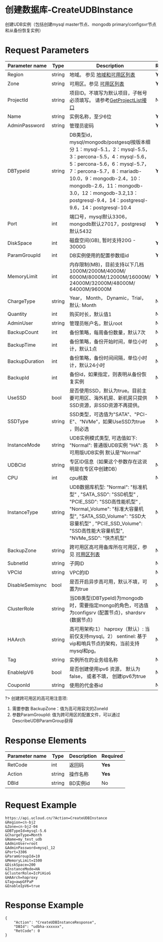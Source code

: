 # 创建数据库-CreateUDBInstance

创建UDB实例（包括创建mysql master节点、mongodb primary/configsvr节点和从备份恢复实例）

# Request Parameters
|Parameter name|Type|Description|Required|
|---|---|---|---|
|Region|string|地域。 参见 [地域和可用区列表](api/summary/regionlist)|**Yes**|
|Zone|string|可用区。参见 [可用区列表](api/summary/regionlist)|**Yes**|
|ProjectId|string|项目ID。不填写为默认项目，子帐号必须填写。 请参考[GetProjectList接口](api/summary/get_project_list)|No|
|Name|string|实例名称，至少6位|**Yes**|
|AdminPassword|string|管理员密码|**Yes**|
|DBTypeId|string|DB类型id，mysql/mongodb/postgesql按版本细分 1：mysql-5.1，2：mysql-5.5，3：percona-5.5，4：mysql-5.6，5：percona-5.6，6：mysql-5.7，7：percona-5.7，8：mariadb-10.0，9：mongodb-2.4，10：mongodb-2.6，11：mongodb-3.0，12：mongodb-3.2,13：postgresql-9.4，14：postgresql-9.6，14：postgresql-10.4|**Yes**|
|Port|int|端口号，mysql默认3306，mongodb默认27017，postgresql默认5432|**Yes**|
|DiskSpace|int|磁盘空间(GB), 暂时支持20G - 3000G|**Yes**|
|ParamGroupId|int|DB实例使用的配置参数组id|**Yes**|
|MemoryLimit|int|内存限制(MB)，目前支持以下几档 1000M/2000M/4000M/ 6000M/8000M/12000M/16000M/ 24000M/32000M/48000M/ 64000M/96000M|**Yes**|
|ChargeType|string|Year， Month， Dynamic，Trial，默认: Month|No|
|Quantity|int|购买时长，默认值1|No|
|AdminUser|string|管理员帐户名，默认root|No|
|BackupCount|int|备份策略，每周备份数量，默认7次|No|
|BackupTime|int|备份策略，备份开始时间，单位小时计，默认1点|No|
|BackupDuration|int|备份策略，备份时间间隔，单位小时计，默认24小时|No|
|BackupId|int|备份id，如果指定，则表明从备份恢复实例|No|
|UseSSD|bool|是否使用SSD，默认为true。目前主要可用区、海外机房、新机房只提供SSD资源，非SSD资源不再提供。|No|
|SSDType|string|SSD类型，可选值为"SATA"、"PCI-E"、“NVMe”，如果UseSSD为true ，则必选|No|
|InstanceMode|string|UDB实例模式类型, 可选值如下: "Normal": 普通版UDB实例 "HA": 高可用版UDB实例 默认是"Normal"|No|
|UDBCId|string|专区ID信息（如果这个参数存在这说明是在专区中创建DB）|No|
|CPU|int|cpu核数|No|
|InstanceType|string|UDB数据库机型: "Normal": "标准机型" , "SATA_SSD": "SSD机型" , "PCIE_SSD": "SSD高性能机型" , "Normal_Volume": "标准大容量机型", "SATA_SSD_Volume": "SSD大容量机型" , "PCIE_SSD_Volume": "SSD高性能大容量机型", "NVMe_SSD": "快杰机型"|No|
|BackupZone|string|跨可用区高可用备库所在可用区，参见 [可用区列表](api/summary/regionlist)|No|
|SubnetId|string|子网ID|No|
|VPCId|string|VPC的ID|No|
|DisableSemisync|bool|是否开启异步高可用，默认不填，可置为true|No|
|ClusterRole|string|当DB类型(DBTypeId)为mongodb时，需要指定mongo的角色，可选值为configsrv (配置节点)，shardsrv (数据节点)|No|
|HAArch|string|高可用架构:1） haproxy（默认）: 当前仅支持mysql。2） sentinel: 基于vip和哨兵节点的架构，当前支持mysql和pg。|No|
|Tag|string|实例所在的业务组名称|No|
|EnableIpV6|bool|是否创建使用ipv6 资源， 默认为false， 或者不填， 创建ipv6为true|No|
|CouponId|string|使用的代金券id|No|

?> 创建跨可用区的高可用注意项:
1. 需要参数 BackupZone：值为高可用容灾的ZoneId
2. 参数ParamGroupId: 值为跨可用区的配置文件，可以通过DescribeUDBParamGroup获得

# Response Elements
|Parameter name|Type|Description|Required|
|---|---|---|---|
|RetCode|int|返回码|**Yes**|
|Action|string|操作名称|**Yes**|
|DBId|string|BD实例id|No|

# Request Example
```
https://api.ucloud.cn/?Action=CreateUDBInstance
&Region=cn-bj2
&Zone=cn-bj2-04
&DBTypeId=mysql-5.6
&ChargeType=Month   
&Name=my_test_udb
&AdminUser=root
&AdminPassword=mysql_12
&Port=3306
&ParamGroupId=10
&MemoryLimit=1500
&DiskSpace=200
&InstanceMode=HA
&ClusterRole=IcPiHioG
&HAArch=haproxy
&Tag=awpGFPaP
&EnableIpV6=true
```

# Response Example
```
{
    "Action": "CreateUDBInstanceResponse", 
    "DBId": "udbha-xxxxxx", 
    "RetCode": 0
}
```

